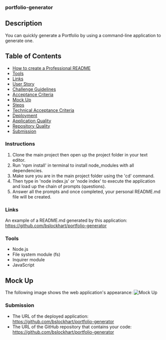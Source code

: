 ### portfolio-generator

## Description
You can quickly generate a Portfolio by using a command-line application to generate one. 

## Table of Contents
* [How to create a Professional README](https://coding-boot-camp.github.io/full-stack/github/professional-readme-guide)
* [Tools](#tools)
* [Links](#links)
* [User Story](#User-Story)
* [Challenge Guidelines](#challenge-guidelines)
* [Acceptance Criteria](#Acceptance-Criteria)
* [Mock Up](#Mock-Up)
* [Steps](#Steps)
* [Technical Acceptance Criteria](#Technical-Acceptance-Criteria)
* [Deployment](#Deployment)
* [Application Quality](#Application-Quality)
* [Repository Quality](#Repository-Quality)
* [Submission](#Submission)

### Instructions
1. Clone the main project then open up the project folder in your text editor.
2. Run 'npm install' in terminal to install node_modules with all dependencies.
3. Make sure you are in the main project folder using the 'cd' command.
4. Then type in 'node index.js' or 'node index' to execute the application and load up the chain of prompts (questions).
5. Answer all the prompts and once completed, your personal README.md file will be created.

### Links
An example of a README.md generated by this application:
https://github.com/bslockhart/portfolio-generator

### Tools
- Node.js
- File system module (fs)
- Inquirer module
- JavaScript

## Mock Up
The following image shows the web application's appearance:
![Mock Up](../images/MockUp.png)

### Submission
* The URL of the deployed application: https://github.com/bslockhart/portfolio-generator
* The URL of the GitHub repository that contains your code: https://github.com/bslockhart/portfolio-generator